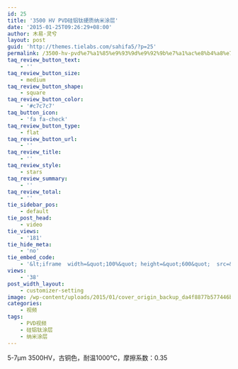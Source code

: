 ```yaml
---
id: 25
title: '3500 HV PVD硅铝钛硬质纳米涂层'
date: '2015-01-25T09:26:29+08:00'
author: 木易·灵兮
layout: post
guid: 'http://themes.tielabs.com/sahifa5/?p=25'
permalink: /3500-hv-pvd%e7%a1%85%e9%93%9d%e9%92%9b%e7%a1%ac%e8%b4%a8%e7%ba%b3%e7%b1%b3%e6%b6%82%e5%b1%82/
taq_review_button_text:
    - ''
taq_review_button_size:
    - medium
taq_review_button_shape:
    - square
taq_review_button_color:
    - '#c7c7c7'
taq_button_icon:
    - 'fa fa-check'
taq_review_button_type:
    - flat
taq_review_button_url:
    - ''
taq_review_title:
    - ''
taq_review_style:
    - stars
taq_review_summary:
    - ''
taq_review_total:
    - ''
tie_sidebar_pos:
    - default
tie_post_head:
    - video
tie_views:
    - '181'
tie_hide_meta:
    - 'no'
tie_embed_code:
    - '&lt;iframe  width=&quot;100%&quot; height=&quot;600&quot;  src=&quot;//player.bilibili.com/player.html?aid=895561801&amp;bvid=BV15A4y197y1&amp;cid=573964900&amp;page=1&quot; scrolling=&quot;no&quot; border=&quot;0&quot; frameborder=&quot;no&quot; framespacing=&quot;0&quot; allowfullscreen=&quot;true&quot;&gt; &lt;/iframe&gt;'
views:
    - '38'
post_width_layout:
    - customizer-setting
image: /wp-content/uploads/2015/01/cover_origin_backup_da4f8877b577446b91c8592857685465_1635929054967.png
categories:
    - 视频
tags:
    - PVD视频
    - 硅铝钛涂层
    - 纳米涂层
---
```


5-7μm 3500HV，古铜色，耐温1000℃，摩擦系数：0.35